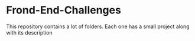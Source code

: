 # Frond-End-Challenges
This repository contains a lot of folders. Each one has a small project along with its description
